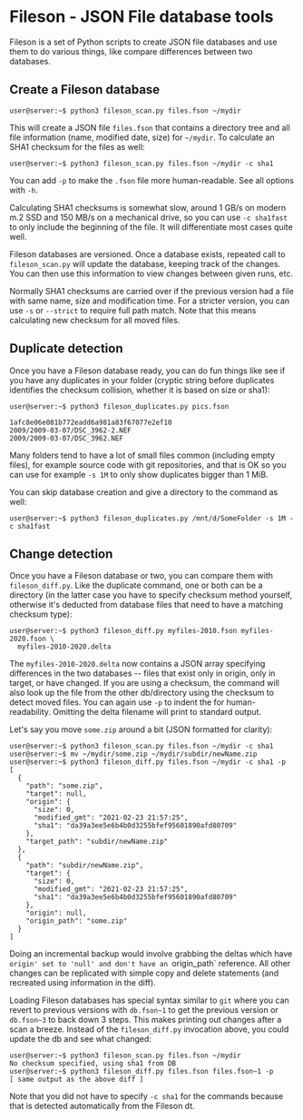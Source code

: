 # Fileson - JSON File database tools

Fileson is a set of Python scripts to create JSON file databases and
use them to do various things, like compare differences between two
databases.

## Create a Fileson database

```console
user@server:~$ python3 fileson_scan.py files.fson ~/mydir
```

This will create a JSON file `files.fson` that contains a directory tree
and all file information (name, modified date, size) for `~/mydir`.
To calculate an SHA1 checksum for the files as well:

```console
user@server:~$ python3 fileson_scan.py files.fson ~/mydir -c sha1
```

You can add `-p` to make the `.fson` file more human-readable. See all
options with `-h`.

Calculating SHA1 checksums is somewhat slow, around 1 GB/s on modern m.2 SSD
and 150 MB/s on a mechanical drive, so you can use `-c sha1fast` to only
include the beginning of the file. It will differentiate most cases quite
well.

Fileson databases are versioned. Once a database exists, repeated call to
`fileson_scan.py` will update the database, keeping track of the changes.
You can then use this information to view changes between given runs, etc.

Normally SHA1 checksums are carried over if the previous version had a
file with same name, size and modification time. For a stricter version, you
can use `-s` or `--strict` to require full path match. Note that this means
calculating new checksum for all moved files.

## Duplicate detection

Once you have a Fileson database ready, you can do fun things like see if
you have any duplicates in your folder (cryptic string before duplicates
identifies the checksum collision, whether it is based on size or sha1):

```console
user@server:~$ python3 fileson_duplicates.py pics.fson

1afc8e06e081b772eadd6a981a83f67077e2ef10
2009/2009-03-07/DSC_3962-2.NEF
2009/2009-03-07/DSC_3962.NEF
```

Many folders tend to have a lot of small files common (including empty files),
for example source code with git repositories, and that is OK so you can
use for example `-s 1M` to only show duplicates bigger than 1 MiB.

You can skip database creation and give a directory to the command as well:

```console
user@server:~$ python3 fileson_duplicates.py /mnt/d/SomeFolder -s 1M -c sha1fast
```

## Change detection

Once you have a Fileson database or two, you can compare them with
`fileson_diff.py`. Like the duplicate command, one or both can be a directory
(in the latter case you have to specify checksum method yourself, otherwise
it's deducted from database files that need to have a matching checksum type):

```console
user@server:~$ python3 fileson_diff.py myfiles-2010.fson myfiles-2020.fson \
  myfiles-2010-2020.delta
```

The `myfiles-2010-2020.delta` now contains a JSON array specifying differences
in the two databases -- files that exist only in origin, only in target, or
have changed. If you are using a checksum, the command will also look up the
file from the other db/directory using the checksum to detect moved files.
You can again use `-p` to indent the for human-readability. Omitting the
delta filename will print to standard output.

Let's say you move `some.zip` around a bit (JSON formatted for clarity):

```console
user@server:~$ python3 fileson_scan.py files.fson ~/mydir -c sha1
user@server:~$ mv ~/mydir/some.zip ~/mydir/subdir/newName.zip
user@server:~$ python3 fileson_diff.py files.fson ~/mydir -c sha1 -p
[
  {
    "path": "some.zip",
    "target": null,
    "origin": {
      "size": 0,
      "modified_gmt": "2021-02-23 21:57:25",
      "sha1": "da39a3ee5e6b4b0d3255bfef95601890afd80709"
    },
    "target_path": "subdir/newName.zip"
  },
  {
    "path": "subdir/newName.zip",
    "target": {
      "size": 0,
      "modified_gmt": "2021-02-23 21:57:25",
      "sha1": "da39a3ee5e6b4b0d3255bfef95601890afd80709"
    },
    "origin": null,
    "origin_path": "some.zip"
  }
]
```

Doing an incremental backup would involve grabbing the deltas which have
`origin' set to 'null' and don't have an `origin_path` reference. All other
changes can be replicated with simple copy and delete statements (and recreated
using information in the diff).

Loading Fileson databases has special syntax similar to `git` where you
can revert to previous versions with `db.fson~1` to get the previous version
or `db.fson~3` to back down 3 steps. This makes printing out changes after
a scan a breeze. Instead of the `fileson_diff.py` invocation above, you could
update the db and see what changed:

```console
user@server:~$ python3 fileson_scan.py files.fson ~/mydir
No checksum specified, using sha1 from DB
user@server:~$ python3 fileson_diff.py files.fson files.fson~1 -p
[ same output as the above diff ]
```

Note that you did not have to specify `-c sha1` for the commands because that
is detected automatically from the Fileson dt.
